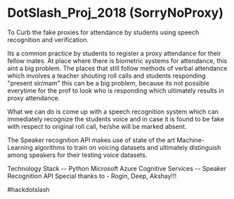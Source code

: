# DotSlash_Proj_2018 (SorryNoProxy)
To Curb the fake proxies for attendance by students using speech recognition and verification.

Its a common practice by students to register a proxy attendance for their fellow mates. At place where there is biometric systems for attendance, this aint a big problem. The places that still follow methods of verbal attendance which involves a teacher shouting roll calls and students responding "present sir/mam" this can be a big problem, because its not possible everytime for the prof to look who is responding which ultimately results in proxy attendance. 

What we can do is come up with a speech recognition system which can immediately recognize the students voice and in case it is found to be fake with respect to original roll call, he/she will be marked absent. 

The Speaker recognition API makes use of state of the art Machine-Learning algorithms to train on voicing datasets and ultimately distinguish among speakers for their testing voice datasets.

Technology Stack -- Python
Microsoft Azure Cognitive Services -- Speaker Recognition API
Special thanks to - Rogin, Deep, Akshay!!! 

#hackdotslash

   
